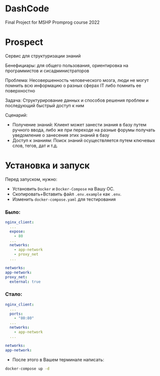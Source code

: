 # DashCode

Final Project for MSHP Promprog course 2022

# Prospect

Сервис для структуризации знаний

Бенефициары: для общего пользования, ориентировка на программистов и сисадминистраторов

Проблема: Несовершенность человеческого мозга, люди не могут помнить всю информацию о разных сферах IT либо помнить ее поверхностно

Задача: Структурирование данных и способов решения проблем и последующий быстрый доступ к ним


Сценарий:
 - Получение знаний: Клиент может занести знания в базу путем ручного ввода, либо же при переходе
   на разные форумы получать уведомление о занесения этих знаний в базу
 - Доступ к знаниям: Поиск знаний осуществляется путем ключевых слов, тегов, дат и т.д.

 # Установка и запуск

Перед запуском, нужно:
 - Установить `Docker` и `Docker-Compose` на Вашу OC.
 - Cкопировать+Вставить файл `.env.example` как `.env`.
 - Изменить `docker-compose.yaml` для тестирования
 ### Было:
```yaml
nginx_client:
  ...
  expose:
    - 80
  ...
  networks:
    - app-network
    - proxy_net
  ...

networks:
app-network:
proxy_net:
  external: true
```
### Стало:
```yaml
nginx_client:
  ...
  ports:
    - "80:80"
  ...
  networks:
    - app-network
  ...

networks:
app-network:
```
  - После этого в Вашем терминале написать:
  ```bash
  docker-compose up -d
  ```


